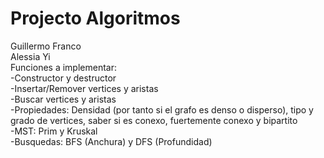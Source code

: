 # Projecto Algoritmos
Guillermo Franco
<br/>
Alessia Yi
<br/>
Funciones a implementar:
<br/>
  -Constructor y destructor
  <br/>
  -Insertar/Remover vertices y aristas
  <br/>
  -Buscar vertices y aristas
  <br/>
  -Propiedades: Densidad (por tanto si el grafo es denso o disperso), tipo y grado de vertices, saber si es conexo, fuertemente conexo y bipartito
  <br/>
  -MST: Prim y Kruskal
  <br/>
  -Busquedas: BFS (Anchura) y DFS (Profundidad)

